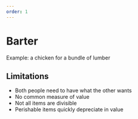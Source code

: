 ```yaml
---
order: 1
---
```


# Barter

Example: a chicken for a bundle of lumber

## Limitations

- Both people need to have what the other wants
- No common measure of value
- Not all items are divisible
- Perishable items quickly depreciate in value